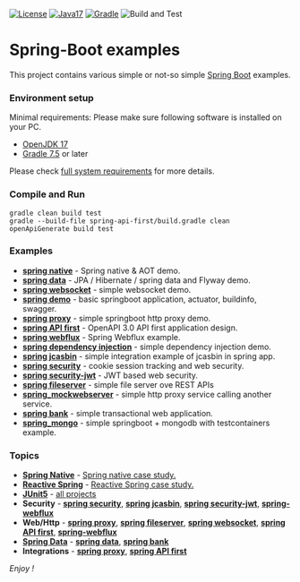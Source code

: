 [![License](https://img.shields.io/badge/License-Apache%202.0-blue.svg)](https://opensource.org/licenses/Apache-2.0)
[![Java17](https://img.shields.io/badge/java-17-blue)](https://img.shields.io/badge/java-17-blue)
[![Gradle](https://img.shields.io/badge/gradle-v7.3-blue)](https://img.shields.io/badge/gradle-v7.3-blue)
![Build and Test](https://github.com/jveverka/spring-examples/workflows/Build%20and%20Test/badge.svg)

# Spring-Boot examples
This project contains various simple or not-so simple [Spring Boot](https://spring.io/projects/spring-boot) examples.

### Environment setup
Minimal requirements: Please make sure following software is installed on your PC.
* [OpenJDK 17](https://adoptium.net/releases.html?variant=openjdk17&jvmVariant=hotspot)
* [Gradle 7.5](https://gradle.org/install/) or later

Please check [full system requirements](docs/system-requirements.md) for more details. 

### Compile and Run
```
gradle clean build test
gradle --build-file spring-api-first/build.gradle clean openApiGenerate build test
```

### Examples
* [__spring native__](spring-native) - Spring native & AOT demo.
* [__spring data__](spring-data) - JPA / Hibernate / spring data and Flyway demo.
* [__spring websocket__](spring-websockets) - simple websocket demo.
* [__spring demo__](spring-demo) - basic springboot application, actuator, buildinfo, swagger.
* [__spring proxy__](spring-proxy) - simple springboot http proxy demo.
* [__spring API first__](spring-api-first) - OpenAPI 3.0 API first application design.
* [__spring webflux__](spring-webflux) - Spring Webflux example.
* [__spring dependency injection__](spring-di) - simple dependency injection demo.
* [__spring jcasbin__](spring-jcasbin) - simple integration example of jcasbin in spring app.
* [__spring security__](spring-security) - cookie session tracking and web security.
* [__spring security-jwt__](spring-security-jwt) - JWT based web security.
* [__spring fileserver__](spring-fileserver) - simple file server ove REST APIs 
* [__spring_mockwebserver__](spring-mockwebserver) - simple http proxy service calling another service.  
* [__spring bank__](spring-bank) - simple transactional web application.
* [__spring_mongo__](spring-mongo) - simple springboot + mongodb with testcontainers example.

### Topics
* [__Spring Native__](https://docs.spring.io/spring-native/docs/current/reference/htmlsingle/) - [Spring native case study.](spring-native)
* [__Reactive Spring__](https://docs.spring.io/spring-framework/docs/current/reference/html/web-reactive.html) - [Reactive Spring case study.](spring-webflux)
* [__JUnit5__](https://github.com/junit-team/junit5/) - [all projects]()
* __Security__ - [__spring security__](spring-security), [__spring jcasbin__](spring-jcasbin), [__spring security-jwt__](spring-security-jwt), [__spring-webflux__](spring-webflux)
* __Web/Http__ - [__spring proxy__](spring-proxy), [__spring fileserver__](spring-fileserver), [__spring websocket__](spring-websockets), [__spring API first__](spring-api-first), [__spring-webflux__](spring-webflux)
* [__Spring Data__](https://spring.io/projects/spring-data) - [__spring data__](spring-data), [__spring bank__](spring-bank)
* __Integrations__ - [__spring proxy__](spring-proxy), [__spring API first__](spring-api-first)

_Enjoy !_
